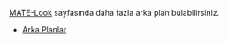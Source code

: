 <!--
.. link:
.. description:
.. tags: Arka Planlar
.. date: 2014-02-24 17:32:07
.. title: Arka Planlar
.. slug: backgrounds
-->

[MATE-Look](https://www.mate-look.org) sayfasında daha fazla arka plan bulabilirsiniz.

  * [Arka Planlar](https://www.mate-look.org/browse/cat/359)


